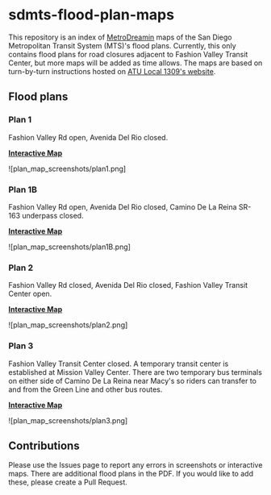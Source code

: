 # sdmts-flood-plan-maps

This repository is an index of [MetroDreamin](https://metrodreamin.com) maps of the San Diego Metropolitan Transit System (MTS)'s flood plans. Currently, this only contains flood plans for road closures adjacent to Fashion Valley Transit Center, but more maps will be added as time allows. The maps are based on turn-by-turn instructions hosted on [ATU Local 1309's website](https://atulocal1309hub.files.wordpress.com/2020/02/skm_c3851fs20022607370.pdf). 

## Flood plans

### Plan 1

Fashion Valley Rd open, Avenida Del Rio closed. 

**[Interactive Map](https://metrodreamin.com/view/QVV3Y1hzY0tCSlZGZEVtSFBQbGg0VTliaFQwMnwy)**

![plan_map_screenshots/plan1.png]

### Plan 1B

Fashion Valley Rd open, Avenida Del Rio closed, Camino De La Reina SR-163 underpass closed. 

**[Interactive Map](https://metrodreamin.com/view/QVV3Y1hzY0tCSlZGZEVtSFBQbGg0VTliaFQwMnwz)**

![plan_map_screenshots/plan1B.png]

### Plan 2

Fashion Valley Rd closed, Avenida Del Rio closed, Fashion Valley Transit Center open.

**[Interactive Map](https://metrodreamin.com/view/QVV3Y1hzY0tCSlZGZEVtSFBQbGg0VTliaFQwMnw0)**

![plan_map_screenshots/plan2.png]

### Plan 3

Fashion Valley Transit Center closed. A temporary transit center is established at Mission Valley Center. There are two temporary bus terminals on either side of Camino De La Reina near Macy's so riders can transfer to and from the Green Line and other bus routes. 

**[Interactive Map](https://metrodreamin.com/view/QVV3Y1hzY0tCSlZGZEVtSFBQbGg0VTliaFQwMnw1)**

![plan_map_screenshots/plan3.png]

## Contributions

Please use the Issues page to report any errors in screenshots or interactive maps. There are additional flood plans in the PDF. If you would like to add these, please create a Pull Request. 



